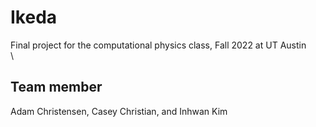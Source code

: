 # Ikeda
Final project for the computational physics class, Fall 2022 at UT Austin
\
\

## Team member
Adam Christensen, Casey Christian, and Inhwan Kim
